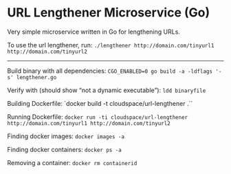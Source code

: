 URL Lengthener Microservice (Go)
================================

Very simple microservice written in Go for lengthening URLs.

To use the url lengthener, run:
`./lengthener http://domain.com/tinyurl1 http://domain.com/tinyurl2`

----

Build binary with all dependencies:
`CGO_ENABLED=0 go build -a -ldflags '-s' lengthener.go`

Verify with (should show “not a dynamic executable”):
`ldd binaryfile`

Building Dockerfile:
`docker build -t cloudspace/url-lengthener .``

Running Dockerfile:
`docker run -ti cloudspace/url-lengthener http://domain.com/tinyurl1 http://domain.com/tinyurl2`

Finding docker images:
`docker images -a`

Finding docker containers:
`docker ps -a`

Removing a container:
`docker rm containerid`
